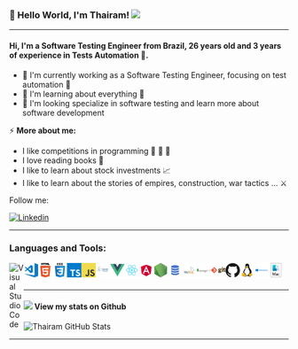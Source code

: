 ### 👋 Hello World, I'm Thairam!  <img src="https://github.com/TheDudeThatCode/TheDudeThatCode/blob/master/Assets/Earth.gif" width="24px">

---

#### Hi, I'm a Software Testing Engineer from Brazil, 26 years old and 3 years of experience in Tests Automation 🧐.
- 🔭 I'm currently working as a Software Testing Engineer, focusing on test automation :robot:
- 🌱 I'm learning about everything 🤣
- 👯 I'm looking specialize in software testing and learn more about software development

⚡ **More about me:** 
* I like competitions in programming :2nd_place_medal: :2nd_place_medal: :3rd_place_medal:
* I love reading books 📕
* I like to learn about stock investments :chart_with_upwards_trend:
* I like to learn about the stories of empires, construction, war tactics ... :crossed_swords: 

Follow me:

[![Linkedin](https://badgen.net/badge/Linkedin/thairam-michel?icon=linkedin)](https://www.linkedin.com/in/thairam-michel-80b137196/)

---
### Languages and Tools:

[<img align="left" alt="Visual Studio Code" width="26px" src="https://github.com/cypress-io/cypress-icons/blob/master/src/icons/icon_24x24.png" />][cypress]

[<img align="left" alt="Visual Studio Code" width="26px" src="https://raw.githubusercontent.com/github/explore/80688e429a7d4ef2fca1e82350fe8e3517d3494d/topics/visual-studio-code/visual-studio-code.png" />][vscode]

[<img align="left" alt="HTML5" width="26px" src="https://raw.githubusercontent.com/github/explore/80688e429a7d4ef2fca1e82350fe8e3517d3494d/topics/html/html.png" />][html]

[<img align="left" alt="CSS3" width="26px" src="https://raw.githubusercontent.com/github/explore/80688e429a7d4ef2fca1e82350fe8e3517d3494d/topics/css/css.png" />][css]

[<img align="left" alt="TypeScript" width="26px" src="https://raw.githubusercontent.com/github/explore/80688e429a7d4ef2fca1e82350fe8e3517d3494d/topics/typescript/typescript.png" />][typescript]

[<img align="left" alt="JavaScript" width="26px" src="https://raw.githubusercontent.com/github/explore/80688e429a7d4ef2fca1e82350fe8e3517d3494d/topics/javascript/javascript.png" />][javascript]

[<img align="left" alt="Java" width="26px" src="https://raw.githubusercontent.com/github/explore/80688e429a7d4ef2fca1e82350fe8e3517d3494d/topics/java/java.png" />][java]

[<img align="left" alt="Vue" width="26px" src="https://raw.githubusercontent.com/github/explore/80688e429a7d4ef2fca1e82350fe8e3517d3494d/topics/vue/vue.png" />][vue]

[<img align="left" alt="React" width="26px" src="https://raw.githubusercontent.com/github/explore/80688e429a7d4ef2fca1e82350fe8e3517d3494d/topics/react/react.png" />][react]

[<img align="left" alt="Angular" width="26px" src="https://raw.githubusercontent.com/github/explore/80688e429a7d4ef2fca1e82350fe8e3517d3494d/topics/angular/angular.png" />][angular]

[<img align="left" alt="Node.js" width="26px" src="https://raw.githubusercontent.com/github/explore/80688e429a7d4ef2fca1e82350fe8e3517d3494d/topics/nodejs/nodejs.png" />][nodejs]

[<img align="left" alt="SQL" width="26px" src="https://raw.githubusercontent.com/github/explore/80688e429a7d4ef2fca1e82350fe8e3517d3494d/topics/sql/sql.png" />][sql]

[<img align="left" alt="MySQL" width="26px" src="https://raw.githubusercontent.com/github/explore/80688e429a7d4ef2fca1e82350fe8e3517d3494d/topics/mysql/mysql.png" />][mysql]

[<img align="left" alt="MongoDB" width="26px" src="https://raw.githubusercontent.com/github/explore/80688e429a7d4ef2fca1e82350fe8e3517d3494d/topics/mongodb/mongodb.png" />][mongodb]

[<img align="left" alt="Git" width="26px" src="https://raw.githubusercontent.com/github/explore/80688e429a7d4ef2fca1e82350fe8e3517d3494d/topics/git/git.png" />][git]

[<img align="left" alt="GitHub" width="26px" src="https://raw.githubusercontent.com/github/explore/78df643247d429f6cc873026c0622819ad797942/topics/github/github.png" />][github]

[<img align="left" alt="Linux" width="26px" src="https://raw.githubusercontent.com/github/explore/78df643247d429f6cc873026c0622819ad797942/topics/linux/linux.png" />][linux]

[<img align="left" alt="Windows" width="26px" src="https://raw.githubusercontent.com/github/explore/78df643247d429f6cc873026c0622819ad797942/topics/windows/windows.png" />][windows]

[<img align="left" alt="MacOS" width="26px" src="https://raw.githubusercontent.com/github/explore/78df643247d429f6cc873026c0622819ad797942/topics/macos/macos.png" />][macos]

<br />
<br />

---

#### <img src="https://media.giphy.com/media/VgCDAzcKvsR6OM0uWg/giphy.gif" width="50"> View my stats on Github 

![Thairam GitHub Stats](https://github-readme-stats.vercel.app/api?username=Thairam&show_icons=true)

---

[cypress]: https://docs.cypress.io/guides/overview/why-cypress.html#In-a-nutshell
[vscode]: https://code.visualstudio.com/
[html]: https://www.w3schools.com/html/
[css]: https://www.w3schools.com/css/
[typescript]: https://www.typescriptlang.org/
[javascript]: https://www.javascript.com/
[java]: https://www.java.com/pt_BR/download/
[vue]: https://vuejs.org/
[react]: https://pt-br.reactjs.org/
[angular]: https://angular.io/
[nodejs]: https://nodejs.org/en/
[sql]: https://www.w3schools.com/sql/
[mysql]: https://www.mysql.com/
[mongodb]: https://www.mongodb.com/
[git]: https://git-scm.com/
[github]: https://github.com/
[linux]: https://www.linux.org/
[windows]: https://www.microsoft.com/pt-br/windows/
[macos]: https://www.apple.com/br/macos/
